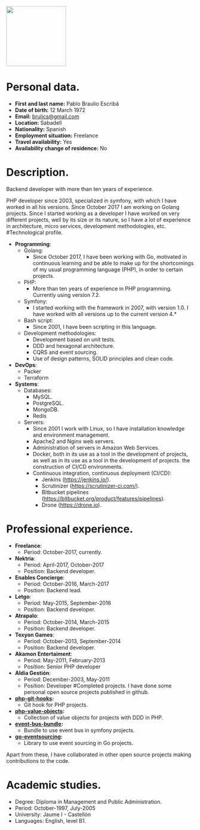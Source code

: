<img src="https://avatars3.githubusercontent.com/u/760646?s=460&v=4" width="160">

# Personal data.
* **First and last name:** Pablo Braulio Escribá
* **Date of birth:** 12 March 1972
* **Email:** brulics@gmail.com
* **Location:** Sabadell
* **Nationality:** Spanish
* **Employment situation:** Freelance
* **Travel availability:** Yes
* **Availability change of residence:** No

# Description.
Backend developer with more than ten years of experience.

PHP developer since 2003, specialized in symfony, with which I have worked in all his
versions. Since October 2017 I am working on Golang projects.
Since I started working as a developer I have worked on very different projects, well
by its size or its nature, so I have a lot of experience in architecture, micro
services, development methodologies, etc.
#Technological profile.
* **Programming**:
    * Golang:
        * Since October 2017, I have been working with Go, motivated in continuous learning and be able to make up for the shortcomings of my usual programming language (PHP), in order to certain projects.
    * PHP:
        * More than ten years of experience in PHP programming. Currently using version 7.2. 
    * Symfony:
        * I started working with the framework in 2007, with version 1.0. I have worked with all versions up to the current version 4.*
    * Bash script:
        * Since 2001, I have been scripting in this language.
    * Development methodologies:
        * Development based on unit tests.
        * DDD and hexagonal architecture.
        * CQRS and event sourcing.
        * Use of design patterns, SOLID principles and clean code.
* **DevOps**:
     * Packer
     * Terraform
* **Systems**:
     * Databases:
        * MySQL.
        * PostgreSQL.
        * MongoDB.
        * Redis
     * Servers:
        * Since 2001 I work with Linux, so I have installation knowledge and environment management.
        * Apache2 and Nginx web servers.
        * Administration of servers in Amazon Web Services.
        * Docker, both in its use as a tool in the development of projects, as well as in its use as a tool in the development of projects. the construction of CI/CD environments.
        * Continuous integration, continuous deployment (CI/CD):
            * Jenkins (https://jenkins.io/).
            * Scrutinizer (https://scrutinizer-ci.com/).
            * Bitbucket pipelines (https://bitbucket.org/product/features/pipelines).
            * Drone (https://drone.io).
# Professional experience.
 * **Freelance**:
    * Period: October-2017, currently.
 * **Nektria**:
    * Period: April-2017, October-2017
    * Position: Backend developer.
* **Enables Concierge**:
    * Period: October-2016, March-2017
    * Position: Backend lead.
* **Letgo**:
    * Period: May-2015, September-2016
    * Position: Backend developer.
* **Atrapalo**:
    * Period: October-2014, March-2015
    * Position: Backend developer.
* **Texyon Games**:
    * Period: October-2013, September-2014
    * Position: Backend developer.
* **Akamon Entertaiment**:
    * Period: May-2011, February-2013
    * Position: Senior PHP developer
* **Aldia Gestión**:
    * Period: December-2003, May-2011
    * Position: Developer
#Completed projects.
I have done some personal open source projects published in github. 
* **[php-git-hooks](https://github.com/bruli/php-git-hooks):**
    * Git hook for PHP projects. 
* **[php-value-objects](https://github.com/bruli/php-value-objects):**
    * Collection of value objects for projects with DDD in PHP. 
* **[event-bus-bundle](https://github.com/bruli/event-bus-bundle):**
    * Bundle to use event bus in symfony projects. 
* **[go-eventsourcing](https://github.com/bruli/go-eventsourcing):**
    * Library to use event sourcing in Go projects.

Apart from these, I have collaborated in other open source projects making contributions to the code.
# Academic studies.
* Degree: Diploma in Management and Public Administration.
* Period: October-1997, July-2005
* University: Jaume I - Castellón
* Languages: English, level B1.
